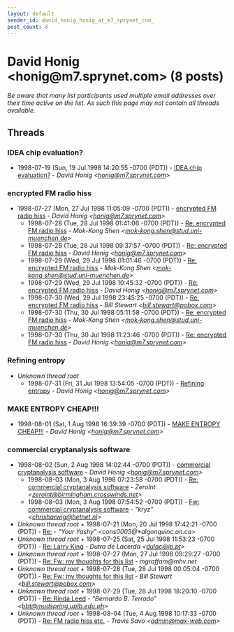 ```yaml
---
layout: default
sender_id: david_honig_honig_at_m7_sprynet_com_
post_count: 8
---
```


# David Honig <honig<span>@</span>m7.sprynet.com> (8 posts)

_Be aware that many list participants used multiple email addresses over their time active on the list. As such this page may not contain all threads available._

## Threads

### IDEA chip evaluation?
+ 1998-07-19 (Sun, 19 Jul 1998 14:20:55 -0700 (PDT)) - [IDEA chip evaluation?](/archive/1998/07/90f32bac6bda2340f133b462bbcb378408b5ae355ce34f3f20612e4fda8bf407) - _David Honig \<honig@m7.sprynet.com\>_

### encrypted FM radio hiss
+ 1998-07-27 (Mon, 27 Jul 1998 11:05:09 -0700 (PDT)) - [encrypted FM radio hiss](/archive/1998/07/43287eb97b494c325a7595b5855296a891eabe95480e5885214e3aa7e2dbbe25) - _David Honig \<honig@m7.sprynet.com\>_
  + 1998-07-28 (Tue, 28 Jul 1998 01:41:06 -0700 (PDT)) - [Re: encrypted FM radio hiss](/archive/1998/07/841366c5a4400791799bd78f6b3fa95e127c3027d98e559a54dd140008a6d467) - _Mok-Kong Shen \<mok-kong.shen@stud.uni-muenchen.de\>_
  + 1998-07-28 (Tue, 28 Jul 1998 09:37:57 -0700 (PDT)) - [Re: encrypted FM radio hiss](/archive/1998/07/d2548873bd2802575ce3f990ef479eb90e5bec7c4060dedd411f2269cb14b0a2) - _David Honig \<honig@m7.sprynet.com\>_
  + 1998-07-29 (Wed, 29 Jul 1998 01:01:46 -0700 (PDT)) - [Re: encrypted FM radio hiss](/archive/1998/07/e9a362ae1b0f637b52fe8a4cf17dc6c92c16a3710924c0cb8efea5655d7795a4) - _Mok-Kong Shen \<mok-kong.shen@stud.uni-muenchen.de\>_
  + 1998-07-29 (Wed, 29 Jul 1998 10:45:32 -0700 (PDT)) - [Re: encrypted FM radio hiss](/archive/1998/07/21306de0df2163d10a6545057cb2b109b3907b51e4463b2c121a4c331591fb07) - _David Honig \<honig@m7.sprynet.com\>_
  + 1998-07-30 (Wed, 29 Jul 1998 23:45:25 -0700 (PDT)) - [Re: encrypted FM radio hiss](/archive/1998/07/1788e0a1bb588ff5acbf1a453db951cec917adb999baeeb11bf9b476b1d28c6c) - _Bill Stewart \<bill.stewart@pobox.com\>_
  + 1998-07-30 (Thu, 30 Jul 1998 05:11:58 -0700 (PDT)) - [Re: encrypted FM radio hiss](/archive/1998/07/2d29f4f968cf8d3c1af4cc2146726e6853257ebab8ae3479f1145367fd72e7de) - _Mok-Kong Shen \<mok-kong.shen@stud.uni-muenchen.de\>_
  + 1998-07-30 (Thu, 30 Jul 1998 11:23:46 -0700 (PDT)) - [Re: encrypted FM radio hiss](/archive/1998/07/7f94ad116a044aa2c8eac4997250b8b306ffe9671b284efac61dc3ca49f51f5c) - _David Honig \<honig@m7.sprynet.com\>_

### Refining entropy
+ _Unknown thread root_
  + 1998-07-31 (Fri, 31 Jul 1998 13:54:05 -0700 (PDT)) - [Refining entropy](/archive/1998/07/277e3b91c098a356ae27fde26e5fd00fba5273cf1005d5c568f78256eb5a2e06) - _David Honig \<honig@m7.sprynet.com\>_

### MAKE ENTROPY CHEAP!!!
+ 1998-08-01 (Sat, 1 Aug 1998 16:39:39 -0700 (PDT)) - [MAKE ENTROPY CHEAP!!!](/archive/1998/08/a79a7a87037c50c035a90e3bbf7e5065671dd5801ef895dd86d298513373e900) - _David Honig \<honig@m7.sprynet.com\>_

### commercial cryptanalysis software
+ 1998-08-02 (Sun, 2 Aug 1998 14:02:44 -0700 (PDT)) - [commercial cryptanalysis software](/archive/1998/08/04426cabb919c9dd0fb8739922c8214e4748f3133cb42e8e271fdc1a22d7a9c6) - _David Honig \<honig@m7.sprynet.com\>_
  + 1998-08-03 (Mon, 3 Aug 1998 07:23:58 -0700 (PDT)) - [Re: commercial cryptanalysis software](/archive/1998/08/161c73d0348d8bd66c74ab41d32015d7a5f08bfd4b061e70356313f3f7292de0) - _ZeroInt \<zeroint@birmingham.crosswinds.net\>_
  + 1998-08-03 (Mon, 3 Aug 1998 07:54:52 -0700 (PDT)) - [Fw: commercial cryptanalysis software](/archive/1998/08/13f75cf387ae69bee6295c765dbbf70139c3c6a7d728de13496b45b78f244ee3) - _"kryz" \<chrisharwig@hetnet.nl\>_
+ _Unknown thread root_
      + 1998-07-21 (Mon, 20 Jul 1998 17:42:21 -0700 (PDT)) - [Re:](/archive/1998/07/bb24e4bf450b2a7baf03ee4d54a783bdbbe7b06c6a80ec940265faf4cdebd92b) - _"Your Yashy" \<cons0005@*algonquinc.on.ca\>_
+ _Unknown thread root_
      + 1998-07-25 (Sat, 25 Jul 1998 11:53:23 -0700 (PDT)) - [Re: Larry King](/archive/1998/07/5f45908a75ceb4c700994e921f624c8450d95a91665b79b98a0cf625b0b468e0) - _Dutra de Lacerda \<dulac@ip.pt\>_
+ _Unknown thread root_
      + 1998-07-27 (Mon, 27 Jul 1998 09:29:27 -0700 (PDT)) - [Re: Fw: my thoughts for this list](/archive/1998/07/3b46dff4260e7a24d5a6616307f66d7071ac4a5cf82240856a7b1b95c1aaa473) - _mgraffam@mhv.net_
+ _Unknown thread root_
      + 1998-07-28 (Tue, 28 Jul 1998 00:05:04 -0700 (PDT)) - [Re: Fw: my thoughts for this list](/archive/1998/07/ad2bfdb2d5fc123b88010bb8ab86cc886a5e5ac2085172d68b6aaf03fcb1295c) - _Bill Stewart \<bill.stewart@pobox.com\>_
+ _Unknown thread root_
      + 1998-07-29 (Tue, 28 Jul 1998 18:20:10 -0700 (PDT)) - [Re: Rinda Leed](/archive/1998/07/564cb50fee00eab0bdb3c31075cc141f73c6e9d2de59e4e1144719a2793ca351) - _"Bernardo B. Terrado" \<bbt@mudspring.uplb.edu.ph\>_
+ _Unknown thread root_
      + 1998-08-04 (Tue, 4 Aug 1998 10:17:33 -0700 (PDT)) - [Re: FM radio hiss etc.](/archive/1998/08/3bb270e887340245b2ae3336a96783df00883364eff736af4737124b1dbc6d35) - _Travis Savo \<admin@max-web.com\>_

